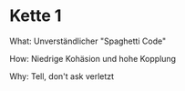 # Kette 1

What: Unverständlicher "Spaghetti Code"

How: Niedrige Kohäsion und hohe Kopplung

Why: Tell, don't ask verletzt
